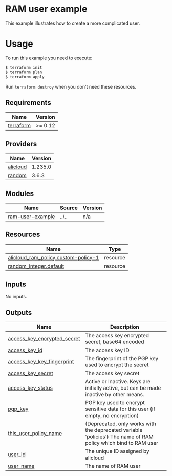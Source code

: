 # RAM user example

This example illustrates how to create a more complicated user.

# Usage

To run this example you need to execute:

```bash
$ terraform init
$ terraform plan
$ terraform apply
```

Run `terraform destroy` when you don't need these resources.

<!-- 在根目录下运行命令 `terraform-docs markdown . --output-file "./README.md"`，可将所有信息自动填充 -->
<!-- BEGIN_TF_DOCS -->
## Requirements

| Name | Version |
|------|---------|
| <a name="requirement_terraform"></a> [terraform](#requirement\_terraform) | >= 0.12 |

## Providers

| Name | Version |
|------|---------|
| <a name="provider_alicloud"></a> [alicloud](#provider\_alicloud) | 1.235.0 |
| <a name="provider_random"></a> [random](#provider\_random) | 3.6.3 |

## Modules

| Name | Source | Version |
|------|--------|---------|
| <a name="module_ram-user-example"></a> [ram-user-example](#module\_ram-user-example) | ../.. | n/a |

## Resources

| Name | Type |
|------|------|
| [alicloud_ram_policy.custom-policy-1](https://registry.terraform.io/providers/hashicorp/alicloud/latest/docs/resources/ram_policy) | resource |
| [random_integer.default](https://registry.terraform.io/providers/hashicorp/random/latest/docs/resources/integer) | resource |

## Inputs

No inputs.

## Outputs

| Name | Description |
|------|-------------|
| <a name="output_access_key_encrypted_secret"></a> [access\_key\_encrypted\_secret](#output\_access\_key\_encrypted\_secret) | The access key encrypted secret, base64 encoded |
| <a name="output_access_key_id"></a> [access\_key\_id](#output\_access\_key\_id) | The access key ID |
| <a name="output_access_key_key_fingerprint"></a> [access\_key\_key\_fingerprint](#output\_access\_key\_key\_fingerprint) | The fingerprint of the PGP key used to encrypt the secret |
| <a name="output_access_key_secret"></a> [access\_key\_secret](#output\_access\_key\_secret) | The access key secret |
| <a name="output_access_key_status"></a> [access\_key\_status](#output\_access\_key\_status) | Active or Inactive. Keys are initially active, but can be made inactive by other means. |
| <a name="output_pgp_key"></a> [pgp\_key](#output\_pgp\_key) | PGP key used to encrypt sensitive data for this user (if empty, no encryption) |
| <a name="output_this_user_policy_name"></a> [this\_user\_policy\_name](#output\_this\_user\_policy\_name) | (Deprecated, only works with the deprecated variable 'policies') The name of RAM policy which bind to RAM user |
| <a name="output_user_id"></a> [user\_id](#output\_user\_id) | The unique ID assigned by alicloud |
| <a name="output_user_name"></a> [user\_name](#output\_user\_name) | The name of RAM user |
<!-- END_TF_DOCS -->

